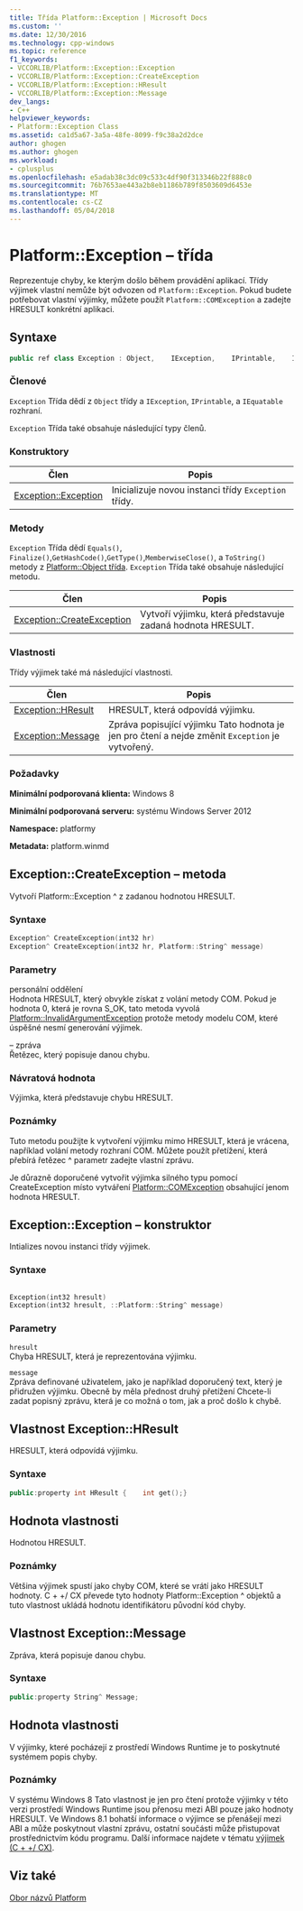 ```yaml
---
title: Třída Platform::Exception | Microsoft Docs
ms.custom: ''
ms.date: 12/30/2016
ms.technology: cpp-windows
ms.topic: reference
f1_keywords:
- VCCORLIB/Platform::Exception::Exception
- VCCORLIB/Platform::Exception::CreateException
- VCCORLIB/Platform::Exception::HResult
- VCCORLIB/Platform::Exception::Message
dev_langs:
- C++
helpviewer_keywords:
- Platform::Exception Class
ms.assetid: ca1d5a67-3a5a-48fe-8099-f9c38a2d2dce
author: ghogen
ms.author: ghogen
ms.workload:
- cplusplus
ms.openlocfilehash: e5adab38c3dc09c533c4df90f313346b22f888c0
ms.sourcegitcommit: 76b7653ae443a2b8eb1186b789f8503609d6453e
ms.translationtype: MT
ms.contentlocale: cs-CZ
ms.lasthandoff: 05/04/2018
---
```

# <a name="platformexception-class"></a>Platform::Exception – třída
Reprezentuje chyby, ke kterým došlo během provádění aplikací. Třídy výjimek vlastní nemůže být odvozen od `Platform::Exception`. Pokud budete potřebovat vlastní výjimky, můžete použít `Platform::COMException` a zadejte HRESULT konkrétní aplikaci.  
  
## <a name="syntax"></a>Syntaxe  
  
```cpp  
public ref class Exception : Object,    IException,    IPrintable,    IEquatable  
```  
  
### <a name="members"></a>Členové  
 `Exception` Třída dědí z `Object` třídy a `IException`, `IPrintable`, a `IEquatable` rozhraní.  
  
 `Exception` Třída také obsahuje následující typy členů.  
  
### <a name="constructors"></a>Konstruktory  
  
|Člen|Popis|  
|------------|-----------------|  
|[Exception::Exception](#ctor)|Inicializuje novou instanci třídy `Exception` třídy.|  
  
### <a name="methods"></a>Metody  
 `Exception` Třída dědí `Equals()`, `Finalize()`,`GetHashCode()`,`GetType()`,`MemberwiseClose()`, a `ToString()` metody z [Platform::Object třída](../cppcx/platform-object-class.md). `Exception` Třída také obsahuje následující metodu.  
  
|Člen|Popis|  
|------------|-----------------|  
|[Exception::CreateException](#createexception)|Vytvoří výjimku, která představuje zadaná hodnota HRESULT.|  
  
### <a name="properties"></a>Vlastnosti  
 Třídy výjimek také má následující vlastnosti.  
  
|Člen|Popis|  
|------------|-----------------|  
|[Exception::HResult](#hresult)|HRESULT, která odpovídá výjimku.|  
|[Exception::Message](#message)|Zpráva popisující výjimku Tato hodnota je jen pro čtení a nejde změnit `Exception` je vytvořený.|  
  
### <a name="requirements"></a>Požadavky  
 **Minimální podporovaná klienta:** Windows 8  
  
 **Minimální podporovaná serveru:** systému Windows Server 2012  
  
 **Namespace:** platformy  
  
 **Metadata:** platform.winmd  

## <a name="createexception"></a> Exception::CreateException – metoda
Vytvoří Platform::Exception ^ z zadanou hodnotou HRESULT.  
  
### <a name="syntax"></a>Syntaxe  
  
```cpp  
Exception^ CreateException(int32 hr)  
Exception^ CreateException(int32 hr, Platform::String^ message)  
```  
  
### <a name="parameters"></a>Parametry  
 personální oddělení  
 Hodnota HRESULT, který obvykle získat z volání metody COM. Pokud je hodnota 0, která je rovna S_OK, tato metoda vyvolá [Platform::InvalidArgumentException](../cppcx/platform-invalidargumentexception-class.md) protože metody modelu COM, které úspěšné nesmí generování výjimek.  
  
 – zpráva  
 Řetězec, který popisuje danou chybu.  
  
### <a name="return-value"></a>Návratová hodnota  
 Výjimka, která představuje chybu HRESULT.  
  
### <a name="remarks"></a>Poznámky  
 Tuto metodu použijte k vytvoření výjimku mimo HRESULT, která je vrácena, například volání metody rozhraní COM. Můžete použít přetížení, která přebírá řetězec ^ parametr zadejte vlastní zprávu.  
  
 Je důrazně doporučené vytvořit výjimka silného typu pomocí CreateException místo vytváření [Platform::COMException](../cppcx/platform-comexception-class.md) obsahující jenom hodnota HRESULT.  
  


## <a name="ctor"></a>  Exception::Exception – konstruktor
Intializes novou instanci třídy výjimek.  
  
### <a name="syntax"></a>Syntaxe  
  
```cpp  
  
Exception(int32 hresult)  
Exception(int32 hresult, ::Platform::String^ message)  
```  
  
### <a name="parameters"></a>Parametry  
 `hresult`  
 Chyba HRESULT, která je reprezentována výjimku.  
  
 `message`  
 Zpráva definované uživatelem, jako je například doporučený text, který je přidružen výjimku. Obecně by měla přednost druhý přetížení Chcete-li zadat popisný zprávu, která je co možná o tom, jak a proč došlo k chybě.  
  


## <a name="hresult"></a>  Vlastnost Exception::HResult
HRESULT, která odpovídá výjimku.  
  
### <a name="syntax"></a>Syntaxe  
  
```cpp  
public:property int HResult {    int get();}  
```  
  
## <a name="property-value"></a>Hodnota vlastnosti  
 Hodnotou HRESULT.  
  
### <a name="remarks"></a>Poznámky  
 Většina výjimek spustí jako chyby COM, které se vrátí jako HRESULT hodnoty. C + +/ CX převede tyto hodnoty Platform::Exception ^ objektů a tuto vlastnost ukládá hodnotu identifikátoru původní kód chyby.  
  


## <a name="message"></a> Vlastnost Exception::Message
Zpráva, která popisuje danou chybu.  
  
### <a name="syntax"></a>Syntaxe  
  
```cpp  
public:property String^ Message;  
```  
  
## <a name="property-value"></a>Hodnota vlastnosti  
 V výjimky, které pocházejí z prostředí Windows Runtime je to poskytnuté systémem popis chyby.  
  
### <a name="remarks"></a>Poznámky  
 V systému Windows 8 Tato vlastnost je jen pro čtení protože výjimky v této verzi prostředí Windows Runtime jsou přenosu mezi ABI pouze jako hodnoty HRESULT. Ve Windows 8.1 bohatší informace o výjimce se přenášejí mezi ABI a může poskytnout vlastní zprávu, ostatní součásti může přistupovat prostřednictvím kódu programu. Další informace najdete v tématu [výjimek (C + +/ CX)](../cppcx/exceptions-c-cx.md).  
  

  
## <a name="see-also"></a>Viz také  
 [Obor názvů Platform](../cppcx/platform-namespace-c-cx.md)